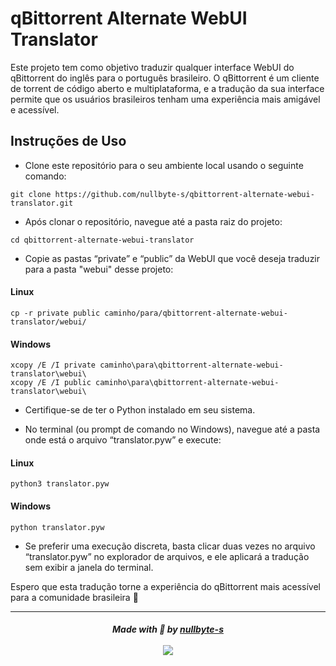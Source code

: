 # qBittorrent Alternate WebUI Translator

Este projeto tem como objetivo traduzir qualquer interface WebUI do qBittorrent do inglês para o português brasileiro. O qBittorrent é um cliente de torrent de código aberto e multiplataforma, e a tradução da sua interface permite que os usuários brasileiros tenham uma experiência mais amigável e acessível.

## Instruções de Uso

- Clone este repositório para o seu ambiente local usando o seguinte comando:

```
git clone https://github.com/nullbyte-s/qbittorrent-alternate-webui-translator.git
```

- Após clonar o repositório, navegue até a pasta raiz do projeto:

```
cd qbittorrent-alternate-webui-translator
```

- Copie as pastas “private” e “public” da WebUI que você deseja traduzir para a pasta "webui" desse projeto:

#### Linux
```
cp -r private public caminho/para/qbittorrent-alternate-webui-translator/webui/
```

#### Windows
```
xcopy /E /I private caminho\para\qbittorrent-alternate-webui-translator\webui\
xcopy /E /I public caminho\para\qbittorrent-alternate-webui-translator\webui\
```

- Certifique-se de ter o Python instalado em seu sistema.

- No terminal (ou prompt de comando no Windows), navegue até a pasta onde está o arquivo “translator.pyw” e execute:

#### Linux
```
python3 translator.pyw
```

#### Windows
```
python translator.pyw
```

- Se preferir uma execução discreta, basta clicar duas vezes no arquivo “translator.pyw” no explorador de arquivos, e ele aplicará a tradução sem exibir a janela do terminal.


Espero que esta tradução torne a experiência do qBittorrent mais acessível para a comunidade brasileira 🚀

-------------

<h5 align="center">
  Made with 💜 by <a href="https://github.com/nullbyte-s/">nullbyte-s</a><br>
  <a href="https://choosealicense.com/licenses/mit/"><br>
  <img src="https://img.shields.io/badge/License-MIT-green.svg">
  </a>
</h5>
